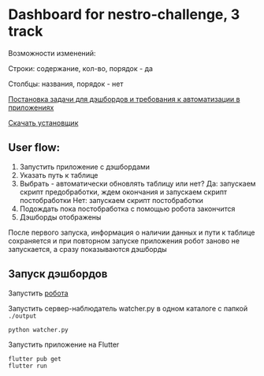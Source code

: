 # Dashboard for nestro-challenge, 3 track

Возможности изменений:

Строки: содержание, кол-во, порядок - да 

Столбцы: названия, порядок - нет

[Постановка задачи для дэшбордов и требования к автоматизации в приложениях](https://autumn-athlete-fea.notion.site/b0f7889d5f774bfea0f683e0ef71b654?pvs=4)

[Скачать установщик](https://github.com/alexeynau/flutter-dashboard/releases/tag/v0.0.2)
## User flow:
1) Запустить приложение с дэшбордами
2) Указать путь к таблице
3) Выбрать - автоматически обновлять таблицу или нет?
Да: запускаем скрипт предобработки, ждем окончания и запускаем скрипт постобработки 
Нет: запускаем скрипт постобработки
4) Подождать пока постобработка с помощью робота закончится
5) Дэшборды отображены

После первого запуска, информация о наличии данных и пути к таблице сохраняется и при повторном запуске приложения робот заново не запускается, а сразу показываются дэшборды

## Запуск дэшбордов

Запустить [робота](https://github.com/alexeynau/flutter-dashboard)

Запустить сервер-наблюдатель watcher.py в одном каталоге с папкой `./output` 

```console
python watcher.py
```

Запустить приложение на Flutter
```console
flutter pub get
flutter run
```

